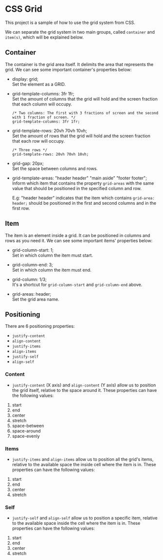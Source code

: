 # CSS Grid

This project is a sample of how to use the grid system from CSS.

We can separate the grid system in two main groups, called `container` and `item(s)`, which will be
explained below.


## Container

The container is the grid area itself. It delimits the area that represents the grid.
We can see some important container's properties below:

- display: grid;  
  Set the element as a GRID.

- grid-template-columns: 3fr 1fr;  
  Set the amount of columns that the grid will hold and the screen fraction that each column will occupy.
  
  ```
  /* Two columns: The first with 3 fractions of screen and the second with 1 fraction of screen. */
  grid-template-columns: 3fr 1fr;
  ```

- grid-template-rows: 20vh 70vh 10vh;  
  Set the amount of rows that the grid will hold and the screen fraction that each row will occupy.

  ```
  /* Three rows */
  grid-template-rows: 20vh 70vh 10vh;
  ```

- grid-gap: 20px;  
  Set the space between columns and rows.

- grid-template-areas: "header header"
                       "main aside"
                       "footer footer";  
  Inform which item that contains the property `grid-areas` with the same value that should be positioned
  in the specified column and row.

  E.g: "header header" indicates that the item which contains `grid-area: header;`  should be positioned
  in the first and second columns and in the first row.
  

## Item

The item is an element inside a grid. It can be positioned in columns and rows as you need it.
We can see some important items' properties below:

- grid-column-start: 1;  
  Set in which column the item must start.

- grid-column-end: 3;  
  Set in which column the item must end.

- grid-column: 1/3;  
  It's a shortcut for `grid-column-start` and `grid-column-end` above.

- grid-areas: header;  
  Set the grid area name.


## Positioning

There are 6 positioning properties:

-  `justify-content`
-  `align-content`
-  `justify-items`
-  `align-items`
-  `justify-self`
-  `align-self`

### Content

-  `justify-content` (X axis) and `align-content` (Y axis) allow us to position the grid itself, relative to the space around it. These properties can have the following values:

1. start
2. end
3. center
4. stretch
5. space-between
6. space-around
7. space-evenly

### Items

-  `justify-items` and `align-items` allow us to position all the grid's items, relative to the available space the inside cell where the item is in. These properties can have the following values:

1. start
2. end
3. center
4. stretch

### Self

-  `justify-self` and `align-self` allow us to position a specific item, relative to the available space inside the cell where the item is in. These properties can have the following values:

1. start
2. end
3. center
4. stretch
